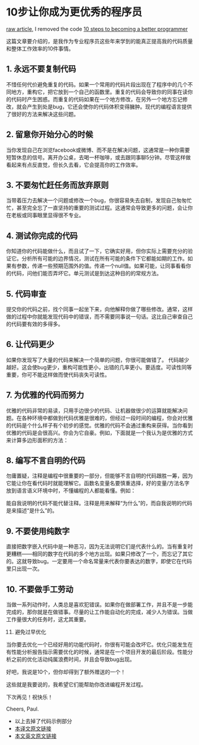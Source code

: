 10步让你成为更优秀的程序员
========

[raw article](http://www.wildbunny.co.uk/blog/2012/11/01/10-steps-to-becoming-a-better-programmer/), I removed the code
[10 steps to becoming a better programmer](/developer/coding-guide-en)

这篇文章要介绍的，是我作为专业程序员这些年来学到的能真正提高我的代码质量和整体工作效率的10件事情。

## 1. 永远不要复制代码

不惜任何代价避免重复的代码。如果一个常用的代码片段出现在了程序中的几个不同地方，重构它，把它放到一个自己的函数里。重复的代码会导致你的同事在读你的代码时产生困惑。而重复的代码如果在一个地方修改，在另外一个地方忘记修改，就会产生到处是bug，它还会使你的代码体积变得臃肿。现代的编程语言提供了很好的方法来解决这些问题。

## 2. 留意你开始分心的时候

当你发现自己在浏览facebook或微博、而不是在解决问题，这通常是一种你需要短暂休息的信号。离开办公桌，去喝一杯咖啡，或去跟同事聊5分钟。尽管这样做看起来有点反直觉，但长久去看，它会提高你的工作效率。

## 3. 不要匆忙赶任务而放弃原则

当带着压力去解决一个问题或修改一个bug，你很容易失去自制，发现自己匆匆忙忙，甚至完全忘了一直坚持的重要的测试过程。这通常会导致更多的问题，会让你在老板或同事眼里显得很不专业。

## 4. 测试你完成的代码

你知道你的代码能做什么，而且试了一下，它确实好用，但你实际上需要充分的验证它。分析所有可能的边界情况，测试在所有可能的条件下它都能如期的工作。如果有参数，传递一些预期范围外的值。传递一个null值。如果可能，让同事看看你的代码，问他们能否弄坏它。单元测试是到达这种目的的常规方法。

## 5. 代码审查

提交你的代码之前，找个同事一起坐下来，向他解释你做了哪些修改。通常，这样做的过程中你就能发现代码中的错误，而不需要同事说一句话。这比自己审查自己的代码要有效的多得多。

## 6. 让代码更少

如果你发现写了大量的代码来解决一个简单的问题，你很可能做错了。
代码越少越好。这会使bug更少，重构可能性更小，出错的几率更小。要适度。可读性同等重要，你可不能这样做而使代码丧失可读性。

## 7. 为优雅的代码而努力

优雅的代码非常的易读，只用手边很少的代码、让机器做很少的运算就能解决问题。在各种环境中都做到代码优雅是很难的，但经过一段时间的编程，你会对优雅的代码是个什么样子有个初步的感觉。优雅的代码不会通过重构来获得。当你看到优雅的代码是会很高兴。你会为它自豪。例如，下面就是一个我认为是优雅的方式来计算多边形面积的方法：

## 8. 编写不言自明的代码

勿庸置疑，注释是编程中很重要的一部分，但能够不言自明的代码跟胜一筹，因为它能让你在看代码时就能理解它。函数名变量名要慎重选择，好的变量/方法名字放到语言语义环境中时，不懂编程的人都能看懂。例如：

能自我说明的代码不能代替注释。注释是用来解释“为什么”的，而自我说明的代码是来描述“是什么”的。

## 9. 不要使用纯数字

直接把数字嵌入代码中是一种恶习，因为无法说明它们是代表什么的。当有重复时更糟糕——相同的数字在代码的多个地方出现。如果只修改了一个，而忘记了其它的。这就导致bug。一定要用一个命名常量来代表你要表达的数字，即使它在代码里只出现一次。

## 10. 不要做手工劳动

当做一系列动作时，人类总是喜欢犯错误。如果你在做部署工作，并且不是一步能完成的，那你就是在做错事。尽量的让工作能自动化的完成，减少人为错误。当做工作量很大的任务时，这尤其重要。

11. 避免过早优化

当你要去优化一个已经好用的功能代码时，你很有可能会改坏它。优化只能发生在有性能分析报告指示需要优化的时候，通常是在一个项目开发的最后阶段。性能分析之前的优化活动纯属浪费时间，并且会导致bug出现。

好吧，我说是10个，但你却得到了额外赠送的一个！

这些就是我要说的，我希望它们能帮助你改进编程开发过程。

下次再见！祝快乐！

Cheers, Paul.

* 以上去掉了代码示例部分
* [本译文原文链接](http://www.aqee.net/post/10-steps-to-becoming-a-better-programmer.html)
* [本文英文原文链接](http://www.wildbunny.co.uk/blog/2012/11/01/10-steps-to-becoming-a-better-programmer/)
